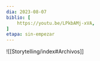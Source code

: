 ```yaml
---
dia: 2023-08-07
biblio: [
	https://youtu.be/LPkbAMj-xVA,
]
etapa: sin-empezar
---
```










![[Storytelling/index#Archivos]]